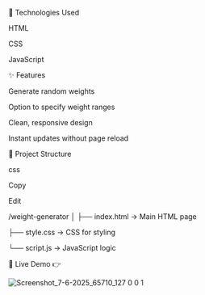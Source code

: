 🔧 Technologies Used

HTML

CSS

JavaScript

✨ Features

Generate random weights

Option to specify weight ranges

Clean, responsive design

Instant updates without page reload


📂 Project Structure

css

Copy

Edit

/weight-generator
│
├── index.html       → Main HTML page

├── style.css        → CSS for styling

└── script.js        → JavaScript logic


🔗 Live Demo
👉


![Screenshot_7-6-2025_65710_127 0 0 1](https://github.com/user-attachments/assets/965461c9-40fa-477c-b8c6-3389f54df5ba)
